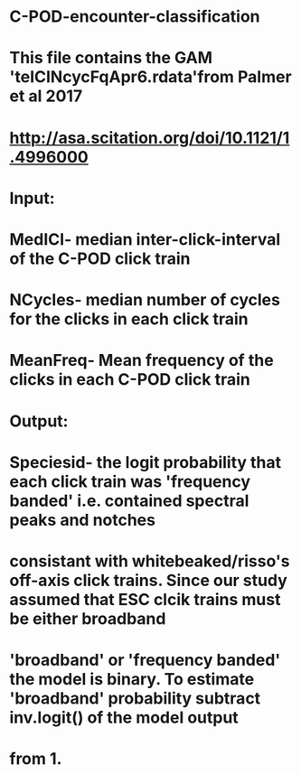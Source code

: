 # C-POD-encounter-classification
# This file contains the GAM 'teICINcycFqApr6.rdata'from Palmer et al 2017  
# http://asa.scitation.org/doi/10.1121/1.4996000

# Input: 
# MedICI- median inter-click-interval of the C-POD click train
# NCycles- median number of cycles for the clicks in each click train
# MeanFreq- Mean frequency of the clicks in each C-POD click train 

# Output:
# Speciesid- the logit probability that each click train was 'frequency banded' i.e. contained spectral peaks and notches
# consistant with whitebeaked/risso's off-axis click trains. Since our study assumed that ESC clcik trains must be either broadband
# 'broadband' or 'frequency banded' the model is binary. To estimate 'broadband' probability subtract inv.logit() of the model output 
# from 1. 



